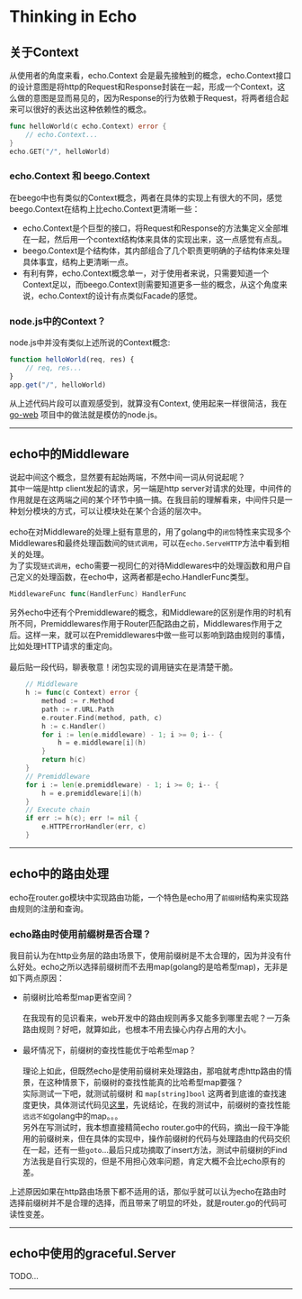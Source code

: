 # Thinking in Echo

## 关于Context

从使用者的角度来看，echo.Context 会是最先接触到的概念，echo.Context接口的设计意图是将http的Request和Response封装在一起，形成一个Context，这么做的意图是显而易见的，因为Response的行为依赖于Request，将两者组合起来可以很好的表达出这种依赖性的概念。

```go
func helloWorld(c echo.Context) error {
    // echo.Context...
}
echo.GET("/", helloWorld)
```

### echo.Context 和 beego.Context

在beego中也有类似的Context概念，两者在具体的实现上有很大的不同，感觉beego.Context在结构上比echo.Context更清晰一些：

 - echo.Context是个巨型的接口，将Request和Response的方法集定义全部堆在一起，然后用一个context结构体来具体的实现出来，这一点感觉有点乱。
 - beego.Context是个结构体，其内部组合了几个职责更明确的子结构体来处理具体事宜，结构上更清晰一点。
 - 有利有弊，echo.Context概念单一，对于使用者来说，只需要知道一个Context足以，而beego.Context则需要知道更多一些的概念，从这个角度来说，echo.Context的设计有点类似Facade的感觉。  

### node.js中的Context？
node.js中并没有类似上述所说的Context概念:
```js
function helloWorld(req, res) {
    // req, res...
}
app.get("/", helloWorld)
```
从上述代码片段可以直观感受到，就算没有Context, 使用起来一样很简洁，我在 [go-web](https://github.com/SkylakeCoder/go-web "") 项目中的做法就是模仿的node.js。

---
## echo中的Middleware
说起中间这个概念，显然要有起始两端，不然中间一词从何说起呢？  
其中一端是http client发起的请求，另一端是http server对请求的处理，中间件的作用就是在这两端之间的某个环节中搞一搞。在我目前的理解看来，中间件只是一种划分模块的方式，可以让模块处在某个合适的层次中。  
<br/>
echo在对Middleware的处理上挺有意思的，用了golang中的``闭包``特性来实现多个Middlewares和最终处理函数间的``链式调用``，可以在```echo.ServeHTTP```方法中看到相关的处理。  
为了实现``链式调用``，echo需要一视同仁的对待Middlewares中的处理函数和用户自己定义的处理函数，在echo中，这两者都是echo.HandlerFunc类型。  
```go
MiddlewareFunc func(HandlerFunc) HandlerFunc
```
另外echo中还有个Premiddleware的概念，和Middleware的区别是作用的时机有所不同，Premiddlewares作用于Router匹配路由之前，Middlewares作用于之后。这样一来，就可以在Premiddlewares中做一些可以影响到路由规则的事情，比如处理HTTP请求的重定向。  
<br/>
最后贴一段代码，聊表敬意！闭包实现的调用链实在是清楚干脆。
```go
    // Middleware
    h := func(c Context) error {
        method := r.Method
        path := r.URL.Path
        e.router.Find(method, path, c)
        h := c.Handler()
        for i := len(e.middleware) - 1; i >= 0; i-- {
            h = e.middleware[i](h)
        }
        return h(c)
    }
    // Premiddleware
    for i := len(e.premiddleware) - 1; i >= 0; i-- {
        h = e.premiddleware[i](h)
    }
    // Execute chain
    if err := h(c); err != nil {
        e.HTTPErrorHandler(err, c)
    }
```

---
## echo中的路由处理
echo在router.go模块中实现路由功能，一个特色是echo用了```前缀树```结构来实现路由规则的注册和查询。

### echo路由时使用前缀树是否合理？
我目前认为在http业务层的路由场景下，使用前缀树是不太合理的，因为并没有什么好处。echo之所以选择前缀树而不去用map(golang的是哈希型map)，无非是如下两点原因：
- 前缀树比哈希型map更省空间？  
  <br/>
  在我现有的见识看来，web开发中的路由规则再多又能多到哪里去呢？一万条路由规则？好吧，就算如此，也根本不用去操心内存占用的大小。  
  <br/>
- 最坏情况下，前缀树的查找性能优于哈希型map？  
  <br/>
  理论上如此，但既然echo是使用前缀树来处理路由，那咱就考虑http路由的情景，在这种情景下，前缀树的查找性能真的比哈希型map要强？  
  实际测试一下吧，就测试前缀树 和 ```map[string]bool``` 这两者到底谁的查找速度更快，具体测试代码见[这里](https://github.com/SkylakeCoder/go-gists/tree/master/radixtree "")，先说结论，在我的测试中，前缀树的查找性能``远远不如``golang中的map。。。  
  另外在写测试时，我本想直接精简echo router.go中的代码，摘出一段干净能用的前缀树来，但在具体的实现中，操作前缀树的代码与处理路由的代码交织在一起，还有一些```goto```...最后只成功摘取了insert方法，测试中前缀树的Find方法我是自行实现的，但是不用担心效率问题，肯定大概不会比echo原有的差。

上述原因如果在http路由场景下都不适用的话，那似乎就可以认为echo在路由时选择前缀树并不是合理的选择，而且带来了明显的坏处，就是router.go的代码可读性变差。

---
## echo中使用的graceful.Server
TODO...

---
